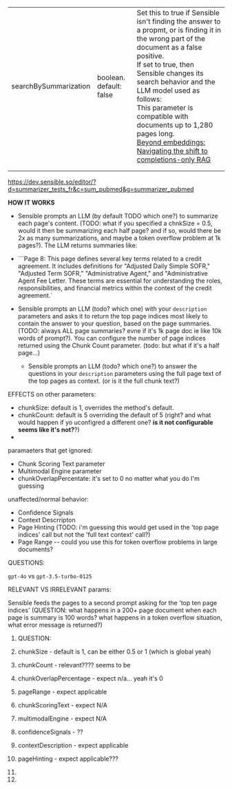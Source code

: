 |                       |                         |                                                              |
| --------------------- | ----------------------- | ------------------------------------------------------------ |
| searchBySummarization | boolean. default: false | Set this to true if Sensible isn't finding the answer to a propmt, or is finding it in the wrong part of the document as a false positive.<br/>If set to true, then Sensible changes its search behavior and the LLM model used as follows:<br/>This parameter is compatible with documents up to 1,280 pages long. <br/>[Beyond embeddings: Navigating the shift to completions-only RAG](https://www.sensible.so/blog/embeddings-vs-completions-only-rag) |
|                       |                         |                                                              |
|                       |                         |                                                              |

https://dev.sensible.so/editor/?d=summarizer_tests_fr&c=sum_pubmed&g=summarizer_pubmed



**HOW IT WORKS**

- Sensible prompts an LLM (by default TODO which one?) to summarize each page's content. (TODO: what if you specified a chnkSize = 0.5, would it then be summarizing each half page? and if so, would there be 2x as many summarizations, and maybe a token overflow problem at 1k pages?). The LLM returns summaries like:
- ```Page 8: This page defines several key terms related to a credit agreement. It includes definitions for "Adjusted Daily Simple SOFR," "Adjusted Term SOFR," "Administrative Agent," and "Administrative Agent Fee Letter. These terms are essential for understanding the roles, responsibilities, and financial metrics within the context of the credit agreement.` 

- Sensible prompts an LLM (todo? which one) with your `description` parameters and asks it to return the top page indices most likely to contain the answer to your question, based on the page summaries. (TODO: always ALL page summaries? evne if it's 1k page doc ie like 10k words of prompt?).  You can configure the number of page indices returned using the Chunk Count parameter. (todo: but what if it's a half page...)
  - Sensible prompts an LLM (todo? which one?) to answer the questions in your `description` parameters using the full page text of the top pages as context. (or is it the full chunk text?) 

EFFECTS on other parameters:

- chunkSize: default is 1, overrides the method's default.
- chunkCount: default is  5  overriding the default of 5 (right? and what would happen if yo uconfigred a different one? **is it not configurable seems like it's not?**?)
- 

paramaeters that get ignored:

- Chunk Scoring Text parameter
- Multimodal Engine parameter
- chunkOverlapPercentate: it's set to 0 no matter what you do I'm guessing

unaffected/normal behavior:

- Confidence Signals
- Context Descrripton
- Page Hinting (TODO: i'm guessing this would get used in the 'top page indices' call but not the 'full text context' call?)
- Page Range -- could you use this for token overflow problems in large documents?

QUESTIONS:

` gpt-4o ` vs  `gpt-3.5-turbo-0125` 

RELEVANT VS IRRELEVANT params:

Sensible feeds the pages to a second prompt asking for the 'top ten page indices' (QUESTION: what happens in a 200+ page document when each page is summary is 100 words? what happens in a token overflow situation, what error message is returned?) 

1. QUESTION: 
2.  chunkSize - default is 1, can be either 0.5 or 1 (which is global yeah)
3. chunkCount  - relevant???? seems to be
4. chunkOverlapPercentage - expect n/a... yeah it's 0
5. pageRange - expect applicable
6. chunkScoringText - expect N/A
7. multimodalEngine - expect N/A
8. confidenceSignals - ??
9. contextDescription - expect applicable
10. pageHinting - expect applicable???
11. 

1. 